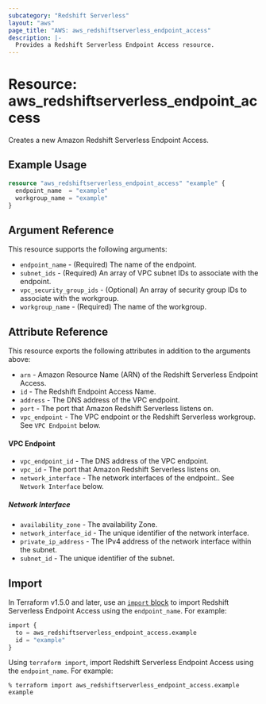 ```yaml
---
subcategory: "Redshift Serverless"
layout: "aws"
page_title: "AWS: aws_redshiftserverless_endpoint_access"
description: |-
  Provides a Redshift Serverless Endpoint Access resource.
---
```


# Resource: aws_redshiftserverless_endpoint_access

Creates a new Amazon Redshift Serverless Endpoint Access.

## Example Usage

```terraform
resource "aws_redshiftserverless_endpoint_access" "example" {
  endpoint_name  = "example"
  workgroup_name = "example"
}
```

## Argument Reference

This resource supports the following arguments:

* `endpoint_name` - (Required) The name of the endpoint.
* `subnet_ids` - (Required) An array of VPC subnet IDs to associate with the endpoint.
* `vpc_security_group_ids` - (Optional) An array of security group IDs to associate with the workgroup.
* `workgroup_name` - (Required) The name of the workgroup.

## Attribute Reference

This resource exports the following attributes in addition to the arguments above:

* `arn` - Amazon Resource Name (ARN) of the Redshift Serverless Endpoint Access.
* `id` - The Redshift Endpoint Access Name.
* `address` - The DNS address of the VPC endpoint.
* `port` - The port that Amazon Redshift Serverless listens on.
* `vpc_endpoint` - The VPC endpoint or the Redshift Serverless workgroup. See `VPC Endpoint` below.

#### VPC Endpoint

* `vpc_endpoint_id` - The DNS address of the VPC endpoint.
* `vpc_id` - The port that Amazon Redshift Serverless listens on.
* `network_interface` - The network interfaces of the endpoint.. See `Network Interface` below.

##### Network Interface

* `availability_zone` - The availability Zone.
* `network_interface_id` - The unique identifier of the network interface.
* `private_ip_address` - The IPv4 address of the network interface within the subnet.
* `subnet_id` - The unique identifier of the subnet.

## Import

In Terraform v1.5.0 and later, use an [`import` block](https://developer.hashicorp.com/terraform/language/import) to import Redshift Serverless Endpoint Access using the `endpoint_name`. For example:

```terraform
import {
  to = aws_redshiftserverless_endpoint_access.example
  id = "example"
}
```

Using `terraform import`, import Redshift Serverless Endpoint Access using the `endpoint_name`. For example:

```console
% terraform import aws_redshiftserverless_endpoint_access.example example
```
